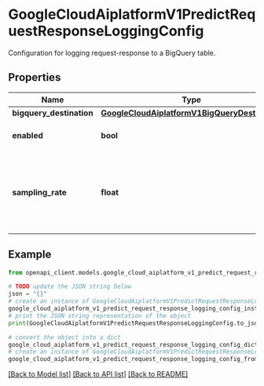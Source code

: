 # GoogleCloudAiplatformV1PredictRequestResponseLoggingConfig

Configuration for logging request-response to a BigQuery table.

## Properties

Name | Type | Description | Notes
------------ | ------------- | ------------- | -------------
**bigquery_destination** | [**GoogleCloudAiplatformV1BigQueryDestination**](GoogleCloudAiplatformV1BigQueryDestination.md) |  | [optional] 
**enabled** | **bool** | If logging is enabled or not. | [optional] 
**sampling_rate** | **float** | Percentage of requests to be logged, expressed as a fraction in range(0,1]. | [optional] 

## Example

```python
from openapi_client.models.google_cloud_aiplatform_v1_predict_request_response_logging_config import GoogleCloudAiplatformV1PredictRequestResponseLoggingConfig

# TODO update the JSON string below
json = "{}"
# create an instance of GoogleCloudAiplatformV1PredictRequestResponseLoggingConfig from a JSON string
google_cloud_aiplatform_v1_predict_request_response_logging_config_instance = GoogleCloudAiplatformV1PredictRequestResponseLoggingConfig.from_json(json)
# print the JSON string representation of the object
print(GoogleCloudAiplatformV1PredictRequestResponseLoggingConfig.to_json())

# convert the object into a dict
google_cloud_aiplatform_v1_predict_request_response_logging_config_dict = google_cloud_aiplatform_v1_predict_request_response_logging_config_instance.to_dict()
# create an instance of GoogleCloudAiplatformV1PredictRequestResponseLoggingConfig from a dict
google_cloud_aiplatform_v1_predict_request_response_logging_config_from_dict = GoogleCloudAiplatformV1PredictRequestResponseLoggingConfig.from_dict(google_cloud_aiplatform_v1_predict_request_response_logging_config_dict)
```
[[Back to Model list]](../README.md#documentation-for-models) [[Back to API list]](../README.md#documentation-for-api-endpoints) [[Back to README]](../README.md)


